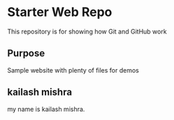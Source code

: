 # Starter Web Repo

This repository is for showing how Git and GitHub work

## Purpose

Sample website with plenty of files for demos

## kailash mishra 
my name is kailash mishra.